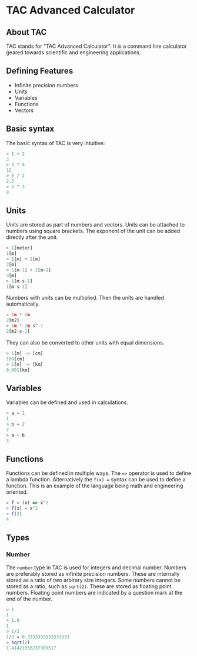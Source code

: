 # TAC Advanced Calculator

## About TAC

TAC stands for "TAC Advanced Calculator". It is a command line calculator geared towards scientific and engineering applications.

## Defining Features

- Infinite precision numbers
- Units
- Variables
- Functions
- Vectors

## Basic syntax

The basic syntax of TAC is very intuitive:

```javascript
> 1 + 2
3
> 3 * 4
12
> 5 / 2
2.5
> 2 ^ 3
8
```

## Units

Units are stored as part of numbers and vectors. Units can be attached to numbers using square brackets. The exponent of the unit can be added directly after the unit.

```javascript
> 1[meter]
1[m]
> 1[m] + 2[m]
3[m]
> 1[m-1] + 2[m-1]
3[m]
> 1[m s-1]
1[m s-1]
```

Numbers with units can be multiplied. Then the units are handled automatically.

```javascript
> 1m * 2m
2[m2]
> 1m * 2m s^-1
2[m2 s-1]
```

They can also be converted to other units with equal dimensions.

```javascript
> 1[m] -> [cm]
100[cm]
> 1[m] -> [km]
0.001[km]
```

## Variables

Variables can be defined and used in calculations.

```javascript
> a = 1
1
> b = 2
2
> a + b
3
```

## Functions

Functions can be defined in multiple ways. The `=>` operator is used to define a lambda function. Alternatively the `f(x) =` syntax can be used to define a function. This is an example of the language being math and engineering oriented.

```javascript
> f = (x) => x^2
> f(x) = x^2
> f(2)
4
```

## Types

### Number

The `number` type in TAC is used for integers and decimal number.
Numbers are preferably stored as infinite precision numbers.
These are internally stored as a ratio of two arbirary size integers.
Some numbers cannot be stored as a ratio, such as `sqrt(2)`. These are stored as floating point numbers.
Floating point numbers are indicated by a question mark at the end of the number.

```javascript
> 1
1
> 1.0
1
> 1/3
1/3 ≈ 0.3333333333333333
> sqrt(2)
1.4142135623730951?
```
